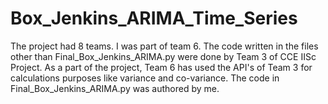 # Box_Jenkins_ARIMA_Time_Series
The project had 8 teams. I was part of team 6.
The code written in the files other than Final_Box_Jenkins_ARIMA.py were done by Team 3 of CCE IISc Project.
As a part of the project, Team 6 has used the API's of Team 3 for calculations purposes like variance and co-variance.
The code in Final_Box_Jenkins_ARIMA.py was authored by me.
